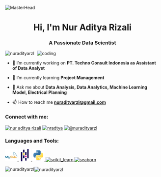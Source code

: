 
![MasterHead](https://static.wixstatic.com/media/6c3893_60b02f5779ab4a239a715f41ba6a007e~mv2_d_5000_1447_s_2.gif)

<h1 align="center">Hi, I'm Nur Aditya Rizali</h1>
<h3 align="center">A Passionate Data Scientist</h3>

<img align="right" alt="coding" width="400" src="https://cdn.dribbble.com/users/1162077/screenshots/3848914/programmer.gif">


<p align="left"> <img src="https://komarev.com/ghpvc/?username=nuradityarzl&label=Profile%20views&color=0e75b6&style=flat" alt="nuradityarzl" /> </p>

- 🔭 I’m currently working on **PT. Techno Consult Indonesia as Assistant of Data Analyst**

- 🌱 I’m currently learning **Project Management**

- 💬 Ask me about **Data Analysis, Data Analytics, Machine Learning Model, Electrical Planning**

- 📫 How to reach me **nuradityarzl@gmail.com**

<h3 align="left">Connect with me:</h3>
<p align="left">
<a href="https://linkedin.com/in/nur aditya rizali" target="blank"><img align="center" src="https://raw.githubusercontent.com/rahuldkjain/github-profile-readme-generator/master/src/images/icons/Social/linked-in-alt.svg" alt="nur aditya rizali" height="30" width="40" /></a>
<a href="https://instagram.com/nradtya" target="blank"><img align="center" src="https://raw.githubusercontent.com/rahuldkjain/github-profile-readme-generator/master/src/images/icons/Social/instagram.svg" alt="nradtya" height="30" width="40" /></a>
<a href="https://medium.com/@nuradityarzl" target="blank"><img align="center" src="https://raw.githubusercontent.com/rahuldkjain/github-profile-readme-generator/master/src/images/icons/Social/medium.svg" alt="@nuradityarzl" height="30" width="40" /></a>
</p>

<h3 align="left">Languages and Tools:</h3>
<p align="left"> <a href="https://www.mysql.com/" target="_blank" rel="noreferrer"> <img src="https://raw.githubusercontent.com/devicons/devicon/master/icons/mysql/mysql-original-wordmark.svg" alt="mysql" width="40" height="40"/> </a> <a href="https://pandas.pydata.org/" target="_blank" rel="noreferrer"> <img src="https://raw.githubusercontent.com/devicons/devicon/2ae2a900d2f041da66e950e4d48052658d850630/icons/pandas/pandas-original.svg" alt="pandas" width="40" height="40"/> </a> <a href="https://www.python.org" target="_blank" rel="noreferrer"> <img src="https://raw.githubusercontent.com/devicons/devicon/master/icons/python/python-original.svg" alt="python" width="40" height="40"/> </a> <a href="https://scikit-learn.org/" target="_blank" rel="noreferrer"> <img src="https://upload.wikimedia.org/wikipedia/commons/0/05/Scikit_learn_logo_small.svg" alt="scikit_learn" width="40" height="40"/> </a> <a href="https://seaborn.pydata.org/" target="_blank" rel="noreferrer"> <img src="https://seaborn.pydata.org/_images/logo-mark-lightbg.svg" alt="seaborn" width="40" height="40"/> </a> </p>

<p><img align="left" src="https://github-readme-stats.vercel.app/api/top-langs?username=nuradityarzl&show_icons=true&locale=en&layout=compact" alt="nuradityarzl" /></p>

<p><img align="center" src="https://github-readme-streak-stats.herokuapp.com/?user=nuradityarzl&" alt="nuradityarzl" /></p>
